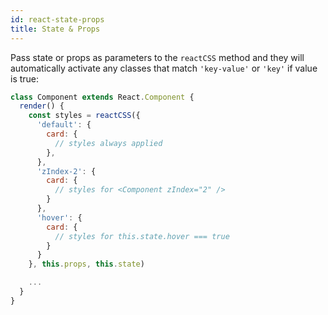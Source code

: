 ```yaml
---
id: react-state-props
title: State & Props
---
```


Pass state or props as parameters to the `reactCSS` method and they will automatically activate any classes that match `'key-value'` or `'key'` if value is true:
``` js
class Component extends React.Component {
  render() {
    const styles = reactCSS({
      'default': {
        card: {
          // styles always applied
        },
      },
      'zIndex-2': {
        card: {
          // styles for <Component zIndex="2" />
        }
      },
      'hover': {
        card: {
          // styles for this.state.hover === true
        }
      }
    }, this.props, this.state)

    ...
  }
}
```
